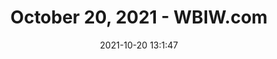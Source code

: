 ---
"title": "October 20, 2021 - WBIW.com"
"date": "2021-10-20 13:1:47"
"feed_name": "GOOGLENEWSINDUSTRIAL"
"feed_website": "https://news.google.com/search?q=industrial%2Bincident&hl=en-US&gl=US&ceid=US:en"
"feed_rss": "https://news.google.com/rss/search?q=industrial%2Bincident&hl=en-US&gl=US&ceid=US:en"
"link": "http://www.wbiw.com/2021/10/20/october-20-2021/"
"source": "{'href': 'http://www.wbiw.com', 'title': 'WBIW.com'}"
"file": "_posts/2021-1-1-196c66e9ead6f84adfd06109573a67b61e1001fa.md"
"accident": "0"
"drilling": "0"
"represented_by": "0"
"dead": "0"
"injured": "0"
"arrested": "0"
"place": "unknown place"
"where": "unknown site"
"causes": "unknown"
"place_uri": "unknown place"
---